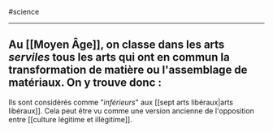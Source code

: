 #science

---
Au [[Moyen Âge]], on classe dans les arts _serviles_ tous les arts qui ont en commun la **transformation de matière** ou l'assemblage de matériaux.
On y trouve donc :
 - 

Ils sont considérés comme "*inférieurs*" aux [[sept arts libéraux|arts libéraux]].
Cela peut être vu comme une version ancienne de l'opposition entre [[culture légitime et illégitime]].



